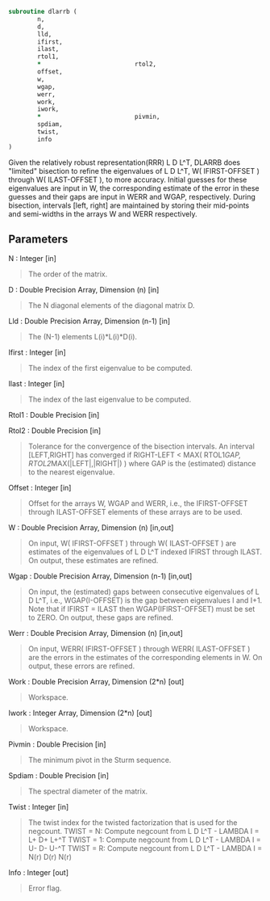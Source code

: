 ```fortran
subroutine dlarrb (
		n,
		d,
		lld,
		ifirst,
		ilast,
		rtol1,
		*                          rtol2,
		offset,
		w,
		wgap,
		werr,
		work,
		iwork,
		*                          pivmin,
		spdiam,
		twist,
		info
)
```

 Given the relatively robust representation(RRR) L D L^T, DLARRB
 does "limited" bisection to refine the eigenvalues of L D L^T,
 W( IFIRST-OFFSET ) through W( ILAST-OFFSET ), to more accuracy. Initial
 guesses for these eigenvalues are input in W, the corresponding estimate
 of the error in these guesses and their gaps are input in WERR
 and WGAP, respectively. During bisection, intervals
 [left, right] are maintained by storing their mid-points and
 semi-widths in the arrays W and WERR respectively.

## Parameters
N : Integer [in]
> The order of the matrix.

D : Double Precision Array, Dimension (n) [in]
> The N diagonal elements of the diagonal matrix D.

Lld : Double Precision Array, Dimension (n-1) [in]
> The (N-1) elements L(i)*L(i)*D(i).

Ifirst : Integer [in]
> The index of the first eigenvalue to be computed.

Ilast : Integer [in]
> The index of the last eigenvalue to be computed.

Rtol1 : Double Precision [in]

Rtol2 : Double Precision [in]
> Tolerance for the convergence of the bisection intervals.
> An interval [LEFT,RIGHT] has converged if
> RIGHT-LEFT < MAX( RTOL1*GAP, RTOL2*MAX(|LEFT|,|RIGHT|) )
> where GAP is the (estimated) distance to the nearest
> eigenvalue.

Offset : Integer [in]
> Offset for the arrays W, WGAP and WERR, i.e., the IFIRST-OFFSET
> through ILAST-OFFSET elements of these arrays are to be used.

W : Double Precision Array, Dimension (n) [in,out]
> On input, W( IFIRST-OFFSET ) through W( ILAST-OFFSET ) are
> estimates of the eigenvalues of L D L^T indexed IFIRST through
> ILAST.
> On output, these estimates are refined.

Wgap : Double Precision Array, Dimension (n-1) [in,out]
> On input, the (estimated) gaps between consecutive
> eigenvalues of L D L^T, i.e., WGAP(I-OFFSET) is the gap between
> eigenvalues I and I+1. Note that if IFIRST = ILAST
> then WGAP(IFIRST-OFFSET) must be set to ZERO.
> On output, these gaps are refined.

Werr : Double Precision Array, Dimension (n) [in,out]
> On input, WERR( IFIRST-OFFSET ) through WERR( ILAST-OFFSET ) are
> the errors in the estimates of the corresponding elements in W.
> On output, these errors are refined.

Work : Double Precision Array, Dimension (2*n) [out]
> Workspace.

Iwork : Integer Array, Dimension (2*n) [out]
> Workspace.

Pivmin : Double Precision [in]
> The minimum pivot in the Sturm sequence.

Spdiam : Double Precision [in]
> The spectral diameter of the matrix.

Twist : Integer [in]
> The twist index for the twisted factorization that is used
> for the negcount.
> TWIST = N: Compute negcount from L D L^T - LAMBDA I = L+ D+ L+^T
> TWIST = 1: Compute negcount from L D L^T - LAMBDA I = U- D- U-^T
> TWIST = R: Compute negcount from L D L^T - LAMBDA I = N(r) D(r) N(r)

Info : Integer [out]
> Error flag.

